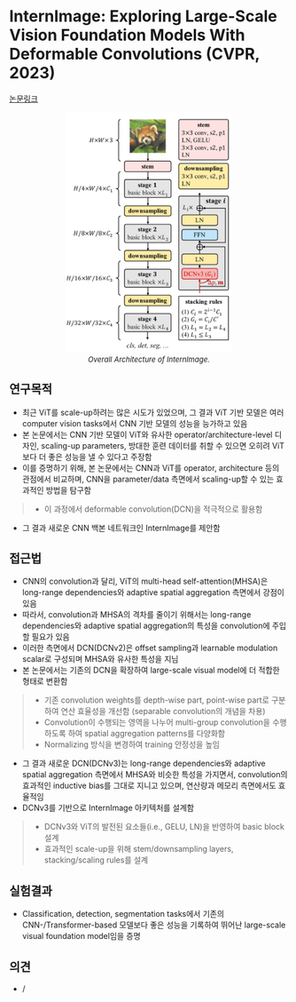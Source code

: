 # InternImage: Exploring Large-Scale Vision Foundation Models With Deformable Convolutions (CVPR, 2023)

[논문링크](https://openaccess.thecvf.com/content/CVPR2023/html/Wang_InternImage_Exploring_Large-Scale_Vision_Foundation_Models_With_Deformable_Convolutions_CVPR_2023_paper.html)

<p align="center">
    <img width="300" alt='fig1' src="../img/wang2023internimage.png?raw=true"></br>
    <em><font size=2>Overall Architecture of InternImage.</font></em>
</p>

## 연구목적
- 최근 ViT를 scale-up하려는 많은 시도가 있었으며, 그 결과 ViT 기반 모델은 여러 computer vision tasks에서 CNN 기반 모델의 성능을 능가하고 있음
- 본 논문에서는 CNN 기반 모델이 ViT와 유사한 operator/architecture-level 디자인, scaling-up parameters, 방대한 훈련 데이터를 취할 수 있으면 오히려 ViT보다 더 좋은 성능을 낼 수 있다고 주장함
- 이를 증명하기 위해, 본 논문에서는 CNN과 ViT를 operator, architecture 등의 관점에서 비교하며, CNN을 parameter/data 측면에서 scaling-up할 수 있는 효과적인 방법을 탐구함
> - 이 과정에서 deformable convolution(DCN)을 적극적으로 활용함
- 그 결과 새로운 CNN 백본 네트워크인 InternImage를 제안함

## 접근법
- CNN의 convolution과 달리, ViT의 multi-head self-attention(MHSA)은 long-range dependencies와 adaptive spatial aggregation 측면에서 강점이 있음
- 따라서, convolution과 MHSA의 격차를 줄이기 위해서는 long-range dependencies와 adaptive spatial aggregation의 특성을 convolution에 주입할 필요가 있음
- 이러한 측면에서 DCN(DCNv2)은 offset sampling과 learnable modulation scalar로 구성되며 MHSA와 유사한 특성을 지님
- 본 논문에서는 기존의 DCN을 확장하여 large-scale visual model에 더 적합한 형태로 변환함
> - 기존 convolution weights를 depth-wise part, point-wise part로 구분하여 연산 효율성을 개선함 (separable convolution의 개념을 차용)
> - Convolution이 수행되는 영역을 나누어 multi-group convolution을 수행하도록 하여 spatial aggregation patterns를 다양화함
> - Normalizing 방식을 변경하여 training 안정성을 높임
- 그 결과 새로운 DCN(DCNv3)는 long-range dependencies와 adaptive spatial aggregation 측면에서 MHSA와 비슷한 특성을 가지면서, convolution의 효과적인 inductive bias를 그대로 지니고 있으며, 연산량과 메모리 측면에서도 효율적임
- DCNv3를 기반으로 InternImage 아키텍처를 설계함
> - DCNv3와 ViT의 발전된 요소들(i.e., GELU, LN)을 반영하여 basic block 설계
> - 효과적인 scale-up을 위해 stem/downsampling layers, stacking/scaling rules를 설계

## 실험결과
- Classification, detection, segmentation tasks에서 기존의 CNN-/Transformer-based 모델보다 좋은 성능을 기록하여 뛰어난 large-scale visual foundation model임을 증명

## 의견
- /